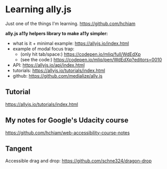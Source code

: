 # Learning ally.js

Just one of the things I'm learning. <https://github.com/hchiam>

**ally.js a11y helpers library to make a11y simpler:**

- what is it + minimal example: <https://allyjs.io/index.html>
- example of modal focus trap:
  - (only hit tab/space:) <https://codepen.io/mliq/full/WdEdXp>
  - (see the code:) <https://codepen.io/mliq/pen/WdEdXp?editors=0010>
- API: <https://allyjs.io/api/index.html>
- tutorials: <https://allyjs.io/tutorials/index.html>
- github: <https://github.com/medialize/ally.js>

## Tutorial

<https://allyjs.io/tutorials/index.html>

## My notes for Google's Udacity course

<https://github.com/hchiam/web-accessibility-course-notes>

## Tangent

Accessible drag and drop: <https://github.com/schne324/dragon-drop>
